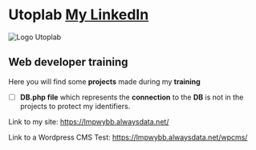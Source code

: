 # Utoplab [My LinkedIn](https://www.linkedin.com/in/seb-cartoux/)

![Logo Utoplab](https://scontent-mrs2-1.xx.fbcdn.net/v/t1.0-9/49949021_520119571730765_2408036275643744256_n.png?_nc_cat=109&cb=846ca55b-ee17756f&ccb=2&_nc_sid=85a577&_nc_ohc=rBXJ0NAlNMMAX_-4okG&_nc_ht=scontent-mrs2-1.xx&oh=373c7152a1b4be0d9731e532e39923f8&oe=5FD44971)

## Web developer training

Here you will find some **projects** made during my **training**
- [ ] **DB.php file** which represents the **connection** to the **DB** is not in the projects to protect my identifiers.

Link to my site: https://lmpwybb.alwaysdata.net/

Link to a Wordpress CMS Test: https://lmpwybb.alwaysdata.net/wpcms/
